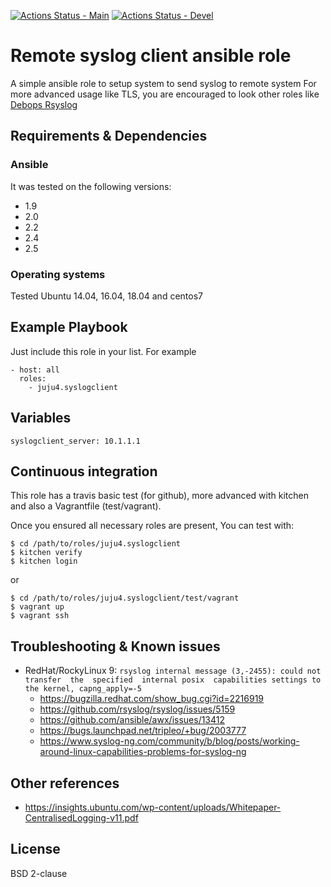 [![Actions Status - Main](https://github.com/juju4/ansible-syslogclient/workflows/AnsibleCI/badge.svg)](https://github.com/juju4/ansible-syslogclient/actions?query=branch%3Amain)
[![Actions Status - Devel](https://github.com/juju4/ansible-syslogclient/workflows/AnsibleCI/badge.svg?branch=devel)](https://github.com/juju4/ansible-syslogclient/actions?query=branch%3Adevel)
# Remote syslog client ansible role

A simple ansible role to setup system to send syslog to remote system
For more advanced usage like TLS, you are encouraged to look other roles like [Debops Rsyslog](https://github.com/debops/ansible-rsyslog)

## Requirements & Dependencies

### Ansible
It was tested on the following versions:
 * 1.9
 * 2.0
 * 2.2
 * 2.4
 * 2.5

### Operating systems

Tested Ubuntu 14.04, 16.04, 18.04 and centos7

## Example Playbook

Just include this role in your list.
For example

```
- host: all
  roles:
    - juju4.syslogclient
```

## Variables

```
syslogclient_server: 10.1.1.1
```

## Continuous integration

This role has a travis basic test (for github), more advanced with kitchen and also a Vagrantfile (test/vagrant).

Once you ensured all necessary roles are present, You can test with:
```
$ cd /path/to/roles/juju4.syslogclient
$ kitchen verify
$ kitchen login
```
or
```
$ cd /path/to/roles/juju4.syslogclient/test/vagrant
$ vagrant up
$ vagrant ssh
```

## Troubleshooting & Known issues

* RedHat/RockyLinux 9: `rsyslog internal message (3,-2455): could not transfer  the  specified  internal posix  capabilities settings to the kernel, capng_apply=-5`
  * https://bugzilla.redhat.com/show_bug.cgi?id=2216919
  * https://github.com/rsyslog/rsyslog/issues/5159
  * https://github.com/ansible/awx/issues/13412
  * https://bugs.launchpad.net/tripleo/+bug/2003777
  * https://www.syslog-ng.com/community/b/blog/posts/working-around-linux-capabilities-problems-for-syslog-ng

## Other references

* https://insights.ubuntu.com/wp-content/uploads/Whitepaper-CentralisedLogging-v11.pdf

## License

BSD 2-clause
